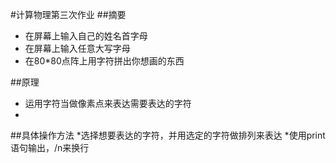#计算物理第三次作业
##摘要
* 在屏幕上输入自己的姓名首字母
* 在屏幕上输入任意大写字母
* 在80*80点阵上用字符拼出你想画的东西

##原理
* 运用字符当做像素点来表达需要表达的字符
* 
##具体操作方法
*选择想要表达的字符，并用选定的字符做排列来表达
*使用print语句输出，/n来换行
